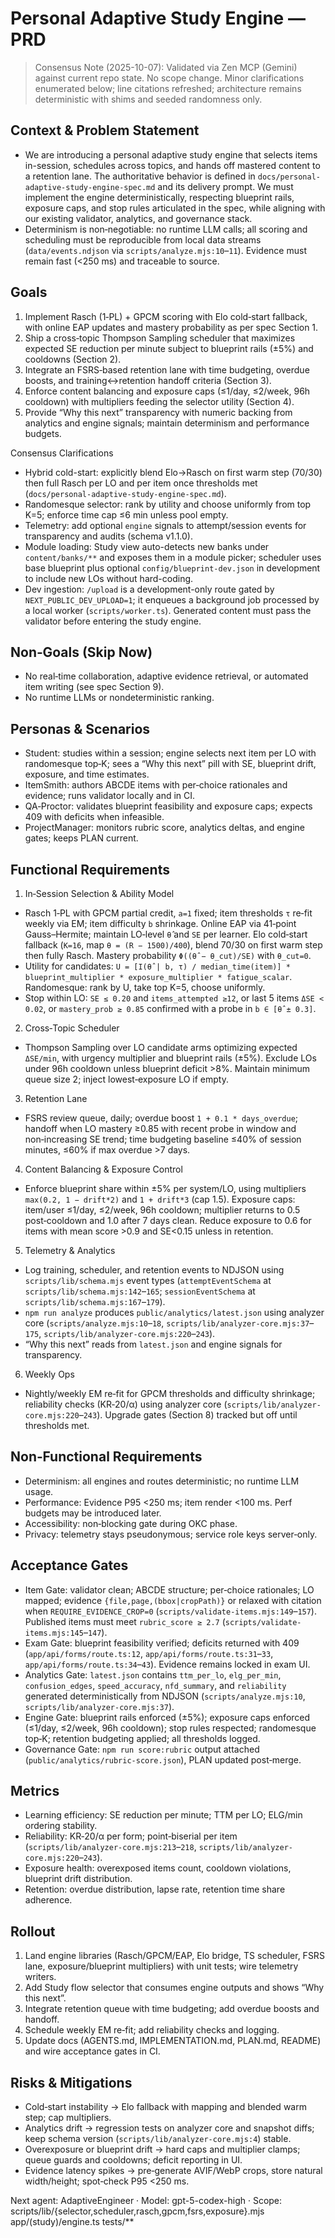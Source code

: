 # Personal Adaptive Study Engine — PRD

 > Consensus Note (2025-10-07): Validated via Zen MCP (Gemini) against current repo state. No scope change. Minor clarifications enumerated below; line citations refreshed; architecture remains deterministic with shims and seeded randomness only.

## Context & Problem Statement
- We are introducing a personal adaptive study engine that selects items in-session, schedules across topics, and hands off mastered content to a retention lane. The authoritative behavior is defined in `docs/personal-adaptive-study-engine-spec.md` and its delivery prompt. We must implement the engine deterministically, respecting blueprint rails, exposure caps, and stop rules articulated in the spec, while aligning with our existing validator, analytics, and governance stack.
- Determinism is non‑negotiable: no runtime LLM calls; all scoring and scheduling must be reproducible from local data streams (`data/events.ndjson` via `scripts/analyze.mjs:10`–`11`). Evidence must remain fast (<250 ms) and traceable to source.

## Goals
1. Implement Rasch (1‑PL) + GPCM scoring with Elo cold‑start fallback, with online EAP updates and mastery probability as per spec Section 1.
2. Ship a cross‑topic Thompson Sampling scheduler that maximizes expected SE reduction per minute subject to blueprint rails (±5%) and cooldowns (Section 2).
3. Integrate an FSRS‑based retention lane with time budgeting, overdue boosts, and training↔retention handoff criteria (Section 3).
4. Enforce content balancing and exposure caps (≤1/day, ≤2/week, 96h cooldown) with multipliers feeding the selector utility (Section 4).
5. Provide “Why this next” transparency with numeric backing from analytics and engine signals; maintain determinism and performance budgets.

Consensus Clarifications
- Hybrid cold-start: explicitly blend Elo→Rasch on first warm step (70/30) then full Rasch per LO and per item once thresholds met (`docs/personal-adaptive-study-engine-spec.md`).
- Randomesque selector: rank by utility and choose uniformly from top K=5; enforce time cap ≤6 min unless pool empty.
- Telemetry: add optional `engine` signals to attempt/session events for transparency and audits (schema v1.1.0).
- Module loading: Study view auto-detects new banks under `content/banks/**` and exposes them in a module picker; scheduler uses base blueprint plus optional `config/blueprint-dev.json` in development to include new LOs without hard-coding.
- Dev ingestion: `/upload` is a development-only route gated by `NEXT_PUBLIC_DEV_UPLOAD=1`; it enqueues a background job processed by a local worker (`scripts/worker.ts`). Generated content must pass the validator before entering the study engine.

## Non‑Goals (Skip Now)
- No real‑time collaboration, adaptive evidence retrieval, or automated item writing (see spec Section 9).
- No runtime LLMs or nondeterministic ranking.
<!-- Accessibility gate removed for this phase -->

## Personas & Scenarios
- Student: studies within a session; engine selects next item per LO with randomesque top‑K; sees a “Why this next” pill with SE, blueprint drift, exposure, and time estimates.
- ItemSmith: authors ABCDE items with per‑choice rationales and evidence; runs validator locally and in CI.
- QA‑Proctor: validates blueprint feasibility and exposure caps; expects 409 with deficits when infeasible.
- ProjectManager: monitors rubric score, analytics deltas, and engine gates; keeps PLAN current.

## Functional Requirements
1) In‑Session Selection & Ability Model
- Rasch 1‑PL with GPCM partial credit, `a=1` fixed; item thresholds `τ` re‑fit weekly via EM; item difficulty `b` shrinkage. Online EAP via 41‑point Gauss–Hermite; maintain LO‑level `θ̂` and `SE` per learner. Elo cold‑start fallback (`K=16`, map `θ = (R − 1500)/400`), blend 70/30 on first warm step then fully Rasch. Mastery probability `Φ((θ̂ − θ_cut)/SE)` with `θ_cut=0`.
- Utility for candidates: `U = [I(θ̂ | b, τ) / median_time(item)] * blueprint_multiplier * exposure_multiplier * fatigue_scalar`. Randomesque: rank by U, take top K=5, choose uniformly.
- Stop within LO: `SE ≤ 0.20` and `items_attempted ≥12`, or last 5 items `ΔSE < 0.02`, or `mastery_prob ≥ 0.85` confirmed with a probe in `b ∈ [θ̂ ± 0.3]`.

2) Cross‑Topic Scheduler
- Thompson Sampling over LO candidate arms optimizing expected `ΔSE/min`, with urgency multiplier and blueprint rails (±5%). Exclude LOs under 96h cooldown unless blueprint deficit >8%. Maintain minimum queue size 2; inject lowest‑exposure LO if empty.

3) Retention Lane
- FSRS review queue, daily; overdue boost `1 + 0.1 * days_overdue`; handoff when LO mastery ≥0.85 with recent probe in window and non‑increasing SE trend; time budgeting baseline ≤40% of session minutes, ≤60% if max overdue >7 days.

4) Content Balancing & Exposure Control
- Enforce blueprint share within ±5% per system/LO, using multipliers `max(0.2, 1 − drift*2)` and `1 + drift*3` (cap 1.5). Exposure caps: item/user ≤1/day, ≤2/week, 96h cooldown; multiplier returns to 0.5 post‑cooldown and 1.0 after 7 days clean. Reduce exposure to 0.6 for items with mean score >0.9 and SE<0.15 unless in retention.

5) Telemetry & Analytics
- Log training, scheduler, and retention events to NDJSON using `scripts/lib/schema.mjs` event types (`attemptEventSchema` at `scripts/lib/schema.mjs:142`–`165`; `sessionEventSchema` at `scripts/lib/schema.mjs:167`–`179`).
- `npm run analyze` produces `public/analytics/latest.json` using analyzer core (`scripts/analyze.mjs:10`–`18`, `scripts/lib/analyzer-core.mjs:37`–`175`, `scripts/lib/analyzer-core.mjs:220`–`243`).
- “Why this next” reads from `latest.json` and engine signals for transparency.

6) Weekly Ops
- Nightly/weekly EM re‑fit for GPCM thresholds and difficulty shrinkage; reliability checks (KR‑20/α) using analyzer core (`scripts/lib/analyzer-core.mjs:220`–`243`). Upgrade gates (Section 8) tracked but off until thresholds met.

## Non‑Functional Requirements
- Determinism: all engines and routes deterministic; no runtime LLM usage.
- Performance: Evidence P95 <250 ms; item render <100 ms. Perf budgets may be introduced later.
- Accessibility: non‑blocking gate during OKC phase.
- Privacy: telemetry stays pseudonymous; service role keys server‑only.

## Acceptance Gates
- Item Gate: validator clean; ABCDE structure; per‑choice rationales; LO mapped; evidence `{file,page,(bbox|cropPath)}` or relaxed with citation when `REQUIRE_EVIDENCE_CROP=0` (`scripts/validate-items.mjs:149`–`157`). Published items must meet `rubric_score ≥ 2.7` (`scripts/validate-items.mjs:145`–`147`).
- Exam Gate: blueprint feasibility verified; deficits returned with 409 (`app/api/forms/route.ts:12`, `app/api/forms/route.ts:31`–`33`, `app/api/forms/route.ts:34`–`43`). Evidence remains locked in exam UI.
- Analytics Gate: `latest.json` contains `ttm_per_lo`, `elg_per_min`, `confusion_edges`, `speed_accuracy`, `nfd_summary`, and `reliability` generated deterministically from NDJSON (`scripts/analyze.mjs:10`, `scripts/lib/analyzer-core.mjs:37`).
- Engine Gate: blueprint rails enforced (±5%); exposure caps enforced (≤1/day, ≤2/week, 96h cooldown); stop rules respected; randomesque top‑K; retention budgeting applied; all thresholds logged.
- Governance Gate: `npm run score:rubric` output attached (`public/analytics/rubric-score.json`), PLAN updated post‑merge.

## Metrics
- Learning efficiency: SE reduction per minute; TTM per LO; ELG/min ordering stability.
- Reliability: KR‑20/α per form; point‑biserial per item (`scripts/lib/analyzer-core.mjs:213`–`218`, `scripts/lib/analyzer-core.mjs:220`–`243`).
- Exposure health: overexposed items count, cooldown violations, blueprint drift distribution.
- Retention: overdue distribution, lapse rate, retention time share adherence.

## Rollout
1. Land engine libraries (Rasch/GPCM/EAP, Elo bridge, TS scheduler, FSRS lane, exposure/blueprint multipliers) with unit tests; wire telemetry writers.
2. Add Study flow selector that consumes engine outputs and shows “Why this next”.
3. Integrate retention queue with time budgeting; add overdue boosts and handoff.
4. Schedule weekly EM re‑fit; add reliability checks and logging.
5. Update docs (AGENTS.md, IMPLEMENTATION.md, PLAN.md, README) and wire acceptance gates in CI.

## Risks & Mitigations
- Cold‑start instability → Elo fallback with mapping and blended warm step; cap multipliers.
- Analytics drift → regression tests on analyzer core and snapshot diffs; keep schema version (`scripts/lib/analyzer-core.mjs:4`) stable.
- Overexposure or blueprint drift → hard caps and multiplier clamps; queue guards and cooldowns; deficit reporting in UI.
- Evidence latency spikes → pre‑generate AVIF/WebP crops, store natural width/height; spot‑check P95 <250 ms.

Next agent: AdaptiveEngineer · Model: gpt-5-codex-high · Scope: scripts/lib/{selector,scheduler,rasch,gpcm,fsrs,exposure}.mjs app/(study)/engine.ts tests/**
